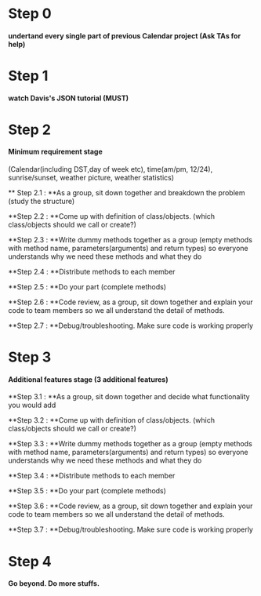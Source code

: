# Step 0 

#### undertand every single part of previous Calendar project (Ask TAs for help)

# Step 1 

#### watch Davis's JSON tutorial (MUST)

# Step 2 

#### Minimum requirement stage

(Calendar(including DST,day of week etc), time(am/pm, 12/24), sunrise/sunset, weather picture, weather statistics) 

** Step 2.1 : **As a group, sit down together and breakdown the problem (study the structure)

**Step 2.2 : **Come up with definition of class/objects. (which class/objects should we call or create?)

**Step 2.3 : **Write dummy methods together as a group (empty methods with method name, parameters(arguments) and return types) so everyone understands why we need these methods and what they do

**Step 2.4 : **Distribute methods to each member

**Step 2.5 : **Do your part (complete methods)

**Step 2.6 : **Code review, as a group, sit down together and explain your code to team members so we all understand the detail of methods.

**Step 2.7 : **Debug/troubleshooting. Make sure code is working properly

# Step 3 

#### Additional features stage (3 additional features)

**Step 3.1 : **As a group, sit down together and decide what functionality you would add

**Step 3.2 : **Come up with definition of class/objects. (which class/objects should we call or create?)

**Step 3.3 : **Write dummy methods together as a group (empty methods with method name, parameters(arguments) and return types) so everyone understands why we need these methods and what they do

**Step 3.4 : **Distribute methods to each member

**Step 3.5 : **Do your part (complete methods)

**Step 3.6 : **Code review, as a group, sit down together and explain your code to team members so we all understand the detail of methods.

**Step 3.7 : **Debug/troubleshooting. Make sure code is working properly

# Step 4 

#### Go beyond. Do more stuffs.
